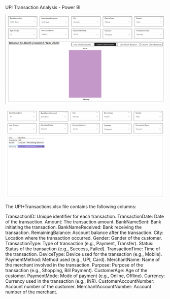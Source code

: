 UPI Transaction Analysis - Power BI

![image alt](https://github.com/nilwagh8800/UPI-transaction-Analysis-Power-BI/blob/563ea0fd4c3bf4bb75f128a6fea3e2c69a539608/Screenshot%202025-01-19%20123147.png)

![image alt](https://github.com/nilwagh8800/UPI-transaction-Analysis-Power-BI/blob/563ea0fd4c3bf4bb75f128a6fea3e2c69a539608/Screenshot%202025-01-19%20123300.png)


The UPI+Transactions.xlsx file contains the following columns:

TransactionID: Unique identifier for each transaction.
TransactionDate: Date of the transaction.
Amount: The transaction amount.
BankNameSent: Bank initiating the transaction.
BankNameReceived: Bank receiving the transaction.
RemainingBalance: Account balance after the transaction.
City: Location where the transaction occurred.
Gender: Gender of the customer.
TransactionType: Type of transaction (e.g., Payment, Transfer).
Status: Status of the transaction (e.g., Success, Failed).
TransactionTime: Time of the transaction.
DeviceType: Device used for the transaction (e.g., Mobile).
PaymentMethod: Method used (e.g., UPI, Card).
MerchantName: Name of the merchant involved in the transaction.
Purpose: Purpose of the transaction (e.g., Shopping, Bill Payment).
CustomerAge: Age of the customer.
PaymentMode: Mode of payment (e.g., Online, Offline).
Currency: Currency used in the transaction (e.g., INR).
CustomerAccountNumber: Account number of the customer.
MerchantAccountNumber: Account number of the merchant.
